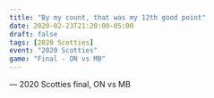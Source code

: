 ```yaml
---
title: "By my count, that was my 12th good point"
date: 2020-02-23T21:20:00-05:00
draft: false
tags: [2020 Scotties]
event: "2020 Scotties"
game: "Final - ON vs MB"
---
```

— 2020 Scotties final, ON vs MB
<!--more--> 
